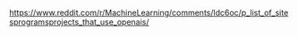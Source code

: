 https://www.reddit.com/r/MachineLearning/comments/ldc6oc/p_list_of_sitesprogramsprojects_that_use_openais/